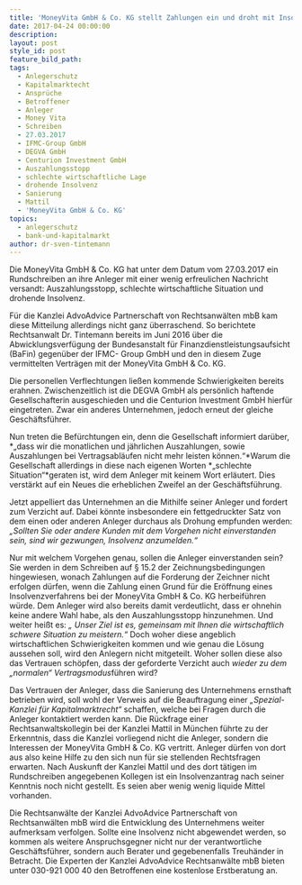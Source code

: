 ```yaml
---
title: 'MoneyVita GmbH & Co. KG stellt Zahlungen ein und droht mit Insolvenz'
date: 2017-04-24 00:00:00
description:
layout: post
style_id: post
feature_bild_path:
tags:
  - Anlegerschutz
  - Kapitalmarktecht
  - Ansprüche
  - Betroffener
  - Anleger
  - Money Vita
  - Schreiben
  - 27.03.2017
  - IFMC-Group GmbH
  - DEGVA GmbH
  - Centurion Investment GmbH
  - Auszahlungsstopp
  - schlechte wirtschaftliche Lage
  - drohende Insolvenz
  - Sanierung
  - Mattil
  - 'MoneyVita GmbH & Co. KG'
topics:
  - anlegerschutz
  - bank-und-kapitalmarkt
author: dr-sven-tintemann
---
```



Die MoneyVita GmbH & Co. KG hat unter dem Datum vom 27.03.2017 ein Rundschreiben an ihre Anleger mit einer wenig erfreulichen Nachricht versandt: Auszahlungsstopp, schlechte wirtschaftliche Situation und drohende Insolvenz.

Für die Kanzlei AdvoAdvice Partnerschaft von Rechtsanwälten mbB kam diese Mitteilung allerdings nicht ganz überraschend. So berichtete Rechtsanwalt Dr. Tintemann bereits im Juni 2016 über die Abwicklungsverfügung der Bundesanstalt für Finanzdienstleistungsaufsicht (BaFin) gegenüber der IFMC- Group GmbH und den in diesem Zuge vermittelten Verträgen mit der MoneyVita GmbH & Co. KG.

Die personellen Verflechtungen ließen kommende Schwierigkeiten bereits erahnen. Zwischenzeitlich ist die DEGVA GmbH als persönlich haftende Gesellschafterin ausgeschieden und die Centurion Investment GmbH hierfür eingetreten. Zwar ein anderes Unternehmen, jedoch erneut der gleiche Geschäftsführer.

Nun treten die Befürchtungen ein, denn die Gesellschaft informiert darüber, *„dass wir die monatlichen und jährlichen Auszahlungen, sowie Auszahlungen bei Vertragsabläufen nicht mehr leisten können.“*Warum die Gesellschaft allerdings in diese nach eigenen Worten *„schlechte Situation“*geraten ist, wird dem Anleger mit keinem Wort erläutert. Dies verstärkt auf ein Neues die erheblichen Zweifel an der Geschäftsführung.

Jetzt appelliert das Unternehmen an die Mithilfe seiner Anleger und fordert zum Verzicht auf. Dabei könnte insbesondere ein fettgedruckter Satz von dem einen oder anderen Anleger durchaus als Drohung empfunden werden: *„Sollten Sie oder andere Kunden mit dem Vorgehen nicht einverstanden sein, sind wir gezwungen, Insolvenz anzumelden.“*

Nur mit welchem Vorgehen genau, sollen die Anleger einverstanden sein? Sie werden in dem Schreiben auf § 15.2 der Zeichnungsbedingungen hingewiesen, wonach Zahlungen auf die Forderung der Zeichner nicht erfolgen dürfen, wenn die Zahlung einen Grund für die Eröffnung eines Insolvenzverfahrens bei der MoneyVita GmbH & Co. KG herbeiführen würde. Dem Anleger wird also bereits damit verdeutlicht, dass er ohnehin keine andere Wahl habe, als den Auszahlungsstopp hinzunehmen. Und weiter heißt es: *„ Unser Ziel ist es, gemeinsam mit Ihnen die wirtschaftlich schwere Situation zu meistern.“* Doch woher diese angeblich wirtschaftlichen Schwierigkeiten kommen und wie genau die Lösung aussehen soll, wird den Anlegern nicht mitgeteilt. Woher sollen diese also das Vertrauen schöpfen, dass der geforderte Verzicht auch *wieder zu dem „normalen“ Vertragsmodus*führen wird?

Das Vertrauen der Anleger, dass die Sanierung des Unternehmens ernsthaft betrieben wird, soll wohl der Verweis auf die Beauftragung einer *„Spezial- Kanzlei für Kapitalmarktrecht“* schaffen, welche bei Fragen durch die Anleger kontaktiert werden kann. Die Rückfrage einer Rechtsanwaltskollegin bei der Kanzlei Mattil in München führte zu der Erkenntnis, dass die Kanzlei vorliegend nicht die Anleger, sondern die Interessen der MoneyVita GmbH & Co. KG vertritt. Anleger dürfen von dort aus also keine Hilfe zu den sich nun für sie stellenden Rechtsfragen erwarten. Nach Auskunft der Kanzlei Mattil und des dort tätigen im Rundschreiben angegebenen Kollegen ist ein Insolvenzantrag nach seiner Kenntnis noch nicht gestellt. Es seien aber wenig wenig liquide Mittel vorhanden.

Die Rechtsanwälte der Kanzlei AdvoAdvice Partnerschaft von Rechtsanwälten mbB wird die Entwicklung des Unternehmens weiter aufmerksam verfolgen. Sollte eine Insolvenz nicht abgewendet werden, so kommen als weitere Anspruchsgegner nicht nur der verantwortliche Geschäftsführer, sondern auch Berater und gegebenenfalls Treuhänder in Betracht. Die Experten der Kanzlei AdvoAdvice Rechtsanwälte mbB bieten unter 030-921 000 40 den Betroffenen eine kostenlose Erstberatung an.